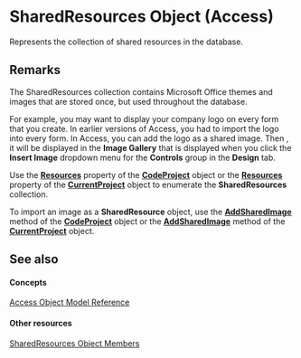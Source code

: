 
# SharedResources Object (Access)

Represents the collection of shared resources in the database.


## Remarks

The SharedResources collection contains Microsoft Office themes and images that are stored once, but used throughout the database.

 For example, you may want to display your company logo on every form that you create. In earlier versions of Access, you had to import the logo into every form. In Access, you can add the logo as a shared image. Then , it will be displayed in the **Image Gallery** that is displayed when you click the **Insert Image** dropdown menu for the **Controls** group in the **Design** tab.

Use the  **[Resources](630b6b57-5f6d-bf9e-6026-3858d314d329.md)** property of the **[CodeProject](70b71f57-df23-2cf7-23f5-147053a8ec26.md)** object or the **[Resources](2edc7258-77b3-5d09-22eb-1620d460f0f3.md)** property of the **[CurrentProject](e6baae73-1eeb-b48f-d35e-b3e921378561.md)** object to enumerate the **SharedResources** collection.

To import an image as a  **SharedResource** object, use the **[AddSharedImage](7e1e0455-65e0-820e-e25c-17989a40000b.md)** method of the **[CodeProject](70b71f57-df23-2cf7-23f5-147053a8ec26.md)** object or the **[AddSharedImage](c6c02f12-6c5f-852a-65b7-a0ffbb3346fd.md)** method of the **[CurrentProject](e6baae73-1eeb-b48f-d35e-b3e921378561.md)** object.


## See also


#### Concepts


[Access Object Model Reference](2de134a4-6c5c-d2a3-8377-f4dd973ba650.md)
#### Other resources


[SharedResources Object Members](3dfef725-97ed-5a11-3b28-3458f2772f32.md)

